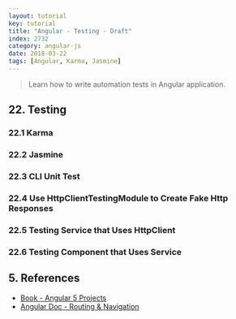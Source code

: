 ```yaml
---
layout: tutorial
key: tutorial
title: "Angular - Testing - Draft"
index: 2732
category: angular-js
date: 2018-03-22
tags: [Angular, Karma, Jasmine]
---
```


> Learn how to write automation tests in Angular application.

## 22. Testing
### 22.1 Karma
### 22.2 Jasmine
### 22.3 CLI Unit Test
### 22.4 Use HttpClientTestingModule to Create Fake Http Responses
### 22.5 Testing Service that Uses HttpClient
### 22.6 Testing Component that Uses Service


## 5. References
* [Book - Angular 5 Projects](https://www.amazon.com/Angular-Projects-Learn-Single-Applications/dp/148423278X)
* [Angular Doc - Routing & Navigation](https://angular.io/guide/router)
